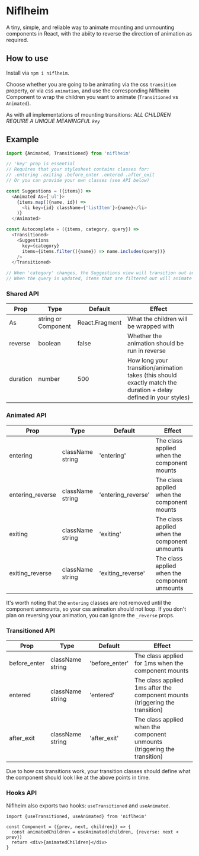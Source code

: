 # Niflheim

A tiny, simple, and reliable way to animate mounting and unmounting components in React, with the abiity to reverse the direction of animation as required.

## How to use

Install via `npm i niflheim`.

Choose whether you are going to be animating via the css `transition` property, or via css `animation`, and use the corresponding Niflheim Component to wrap the children you want to animate (`Transitioned` vs `Animated`).

As with all implementations of mounting transitions: *ALL CHILDREN REQUIRE A UNIQUE MEANINGFUL `key`*

## Example

```js
import {Animated, Transitioned} from 'niflheim'

// 'key' prop is essential
// Requires that your stylesheet contains classes for:
// .entering .exiting .before_enter .entered .after_exit
// Or you can provide your own classes (see API below)

const Suggestions = ({items}) =>
  <Animated As={'ul'}>
    {items.map(({name, id}) =>
      <li key={id} className={'listItem'}>{name}</li>
    )}
  </Animated>

const Autocomplete = ({items, category, query}) =>
  <Transitioned>
    <Suggestions
      key={category}
      items={items.filter(({name}) => name.includes(query))}
    />
  </Transitioned>

// When 'category' changes, the Suggestions view will transition out and a new one will transition in
// When the query is updated, items that are filtered out will animate out from the list
```

### Shared API

| Prop | Type | Default | Effect |
| --- | --- | --- | --- |
| As | string or Component | React.Fragment | What the children will be wrapped with |
| reverse | boolean | false | Whether the animation should be run in reverse |
| duration | number | 500 | How long your transition/animation takes (this should exactly match the duration + delay defined in your styles) |

### Animated API

| Prop | Type | Default | Effect |
| --- | --- | --- | --- |
| entering | className string | 'entering' | The class applied when the component mounts |
| entering_reverse | className string | 'entering_reverse' | The class applied when the component mounts |
| exiting | className string | 'exiting' | The class applied when the component unmounts
| exiting_reverse | className string | 'exiting_reverse' | The class applied when the component unmounts |

It's worth noting that the `entering` classes are not removed until the component unmounts, so your css animation should not loop. If you don't plan on reversing your animation, you can ignore the `_reverse` props.

### Transitioned API

| Prop | Type | Default | Effect |
| --- | --- | --- | --- |
| before_enter | className string | 'before_enter' | The class applied for 1ms when the component mounts |
| entered | className string | 'entered' | The class applied 1ms after the component mounts (triggering the transition) |
| after_exit | className string | 'after_exit' | The class applied when the component unmounts (triggering the transition) |

Due to how css transitions work, your transition classes should define what the component should look like at the above points in time.

### Hooks API

Niflheim also exports two hooks: `useTransitioned` and `useAnimated`.

```
import {useTransitioned, useAnimated} from 'niflheim'

const Component = ({prev, next, children}) => {
  const animatedChildren = useAnimated(children, {reverse: next < prev})
  return <div>{animatedChildren}</div>
}
```
